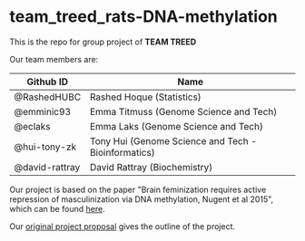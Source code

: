 # team_treed_rats-DNA-methylation

This is the repo for group project of **TEAM TREED**

Our team members are: 

Github ID |  Name
---------|------------
@RashedHUBC |	Rashed Hoque (Statistics)
@emminic93 |	Emma Titmuss (Genome Science and Tech)
@eclaks | Emma Laks (Genome Science and Tech)
@hui-tony-zk | Tony Hui (Genome Science and Tech - Bioinformatics)
@david-rattray |	David Rattray (Biochemistry)



Our project is based on the paper "Brain feminization requires active repression of masculinization via DNA methylation, Nugent et al 2015", which can be found [here](http://www.nature.com/neuro/journal/v18/n5/full/nn.3988.html).

Our [original project proposal](https://github.com/STAT540-UBC/team_treed_rats-DNA-methylation/blob/master/First%20Abstract/First_Abstract.md) gives the outline of the project.  
